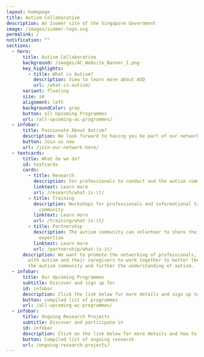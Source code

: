 ```yaml
---
layout: homepage
title: Autism Collaborative
description: An Isomer site of the Singapore Government
image: /images/isomer-logo.svg
permalink: /
notification: ""
sections:
  - hero:
      title: Autism Collaborative
      background: /images/AC_Website_Banner_1.png
      key_highlights:
        - title: What is Autism?
          description: View to learn more about ASD
          url: /what-is-autism/
      variant: floating
      size: sm
      alignment: left
      backgroundColor: gray
      button: all Upcoming Programmes
      url: /all-upcoming-ac-programmes/
  - infobar:
      title: Passionate About Autism?
      description: We look forward to having you be part of our network
      button: Join us now
      url: /join-our-network-here/
  - textcards:
      title: What do we do?
      id: textcards
      cards:
        - title: Research
          description: For professionals to conduct and the autism community to participate
          linktext: Learn more
          url: /research/what-is-it/
        - title: Training
          description: Workshops for professionals and informational talks for the autism
            community
          linktext: Learn more
          url: /training/what-is-it/
        - title: Partnership
          description: The autism community can volunteer to share their experience and
            expertise
          linktext: Learn more
          url: /partnership/what-is-it/
      description: We want to promote the networking of professionals, individuals
        with autism and their caregivers to work together to better the lives of
        the autism community and further the understanding of autism.
  - infobar:
      title: Our Upcoming Programmes
      subtitle: Discover and sign up for
      id: infobar
      description: Click the link below for more details and sign up to participate!
      button: compiled list of programmes
      url: /all-upcoming-ac-programmes/
  - infobar:
      title: Ongoing Research Projects
      subtitle: Discover and participate in
      id: infobar
      description: Click on the link below for more details and how to participate!
      button: Compiled list of ongoing research
      url: /ongoing-research-projects/
---
```

